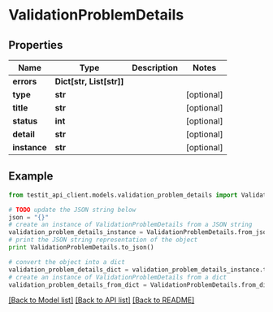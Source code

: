 # ValidationProblemDetails


## Properties
Name | Type | Description | Notes
------------ | ------------- | ------------- | -------------
**errors** | **Dict[str, List[str]]** |  | 
**type** | **str** |  | [optional] 
**title** | **str** |  | [optional] 
**status** | **int** |  | [optional] 
**detail** | **str** |  | [optional] 
**instance** | **str** |  | [optional] 

## Example

```python
from testit_api_client.models.validation_problem_details import ValidationProblemDetails

# TODO update the JSON string below
json = "{}"
# create an instance of ValidationProblemDetails from a JSON string
validation_problem_details_instance = ValidationProblemDetails.from_json(json)
# print the JSON string representation of the object
print ValidationProblemDetails.to_json()

# convert the object into a dict
validation_problem_details_dict = validation_problem_details_instance.to_dict()
# create an instance of ValidationProblemDetails from a dict
validation_problem_details_from_dict = ValidationProblemDetails.from_dict(validation_problem_details_dict)
```
[[Back to Model list]](../README.md#documentation-for-models) [[Back to API list]](../README.md#documentation-for-api-endpoints) [[Back to README]](../README.md)


